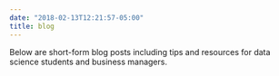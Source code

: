 ```yaml
---
date: "2018-02-13T12:21:57-05:00"
title: blog
---
```


Below are short-form blog posts including tips and resources for data science students and business managers.